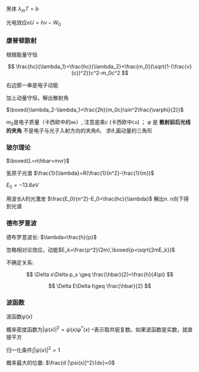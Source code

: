 黑体 $\lambda_m T=b$

光电效应$eU=h\nu-W_0$

### 康普顿散射  

根据能量守恒





$$
\frac{hc}{\lambda_1}=\frac{hc}{\lambda_2}+\frac{m_0}{\sqrt{1-(\frac{v}{c})^2}}c^2-m_0c^2
$$





右边那一串是电子动能

加上动量守恒，解出散射角 

$\boxed{\lambda_2-\lambda_1=\frac{2h}{m_0c}\sin^2\frac{\varphi}{2}}$

$m_0$是电子质量（卡西欧中的`me`）, 注意是乘$c$ (卡西欧中`Co`) ； $\varphi$ 是 **散射前后光线的夹角** 不是电子与光子入射方向的夹角$\theta$。 求$\theta$,画动量的三角形

### 玻尔理论

$\boxed{L=n\hbar=mvr}$

氢原子光谱 $\frac{1}{\lambda}=R(\frac{1}{n^2}-\frac{1}{m})$

$E_0=-13.6eV$

用波长$\lambda$的光激发 $\frac{E_0}{n^2}-E_0=\frac{hc}{\lambda}$ 解出n. n向下得到光谱

### 德布罗意波

德布罗意波长: $\lambda=\frac{h}{p}$

忽略相对论效应，动能$E_k=\frac{p^2}{2m},\boxed{p=\sqrt{2mE_k}}$

不确定关系: 





$$
\Delta x\Delta p_x \geq \frac{\hbar}{2}=\frac{h}{4\pi}
$$









$$
\Delta E\Delta t\geq \frac{\hbar}{2}
$$





### 波函数

波函数$\psi(x)$

概率密度函数为$|\psi(x)|^2=\psi(x)\psi^*(x)$    `*`表示取共轭复数。如果波函数是实数，就直接平方

归一化条件$\int |\psi(x)|^2=1$

概率最大的位置: $\frac{d |\psi(x)|^2}{dx}=0$
